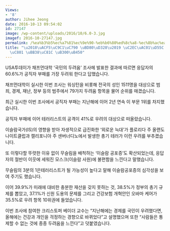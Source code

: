 ```yaml
---
Views:
- '8'
author: Jihee Jeong
date: 2016-10-13 09:54:02
id: 27147
image: /wp-content/uploads/2016/10/6.0-3.jpg
imagef: 2016-10-27147.jpg
permalink: /%ea%b3%b5%ec%a7%81%ec%9e%90-%eb%b6%80%ed%8c%a8-%ec%8b%ac%ea%b0%81%ed%95%9c-%ec%82%ac%ed%9a%8c%ec%a0%81-%eb%ac%b8%ec%a0%9c-%eb%8c%80%eb%91%90/
title: "\u2018\uACF5\uC9C1\uC790 \uBD80\uD328\u2019 \uC2EC\uAC01\uD55C \uC0AC\uD68C\
  \uC801 \uBB38\uC81C \uB300\uB450"
---
```


USA투데이가 채프먼대학 ‘국민의 두려움’ 조사헤 발표한 결과에 따르면 응답자의 60.6%가 공직자 부패를 가장 두려워 한다고 답했습니다.

채프먼대학이 실시한 이번 조사는 워싱턴을 비롯해 전국의 성인 1511명을 대상으로 범죄, 경제, 재난, 정부 등의 범주에서 79가지 두려움 항목을 물어 순위를 매겼습니다. 

최근 실시한 이번 조사에서 공직자 부패는 지난해에 이어 2년 연속 이 부문 1위를 차지했습니다.

공직자 부패에 이어 테러리스트의 공격이 41%로 우려의 대상으로 떠올랐습니다.

이슬람국가(IS)의 영향을 받아 자생적으로 급진화한 ‘외로운 늑대’가 플로리다 주 올랜도 나이트클럽과 캘리포니아 주 샌버너디노에서 발생한 총기 테러가 이런 우려를 부추켰습니다.

또 이렇다할 뚜렷한 이유 없이 무슬림을 배척하는 ‘이슬람 공포증’도 확산되었는데, 응답자의 절반이 이웃에 세워진 모스크(이슬람 사원)에 불편함을 느낀다고 말했습니다. 

무슬림의 3분의 1은테러리스트가 될 가능성이 높다고 말해 이슬람공포증의 심각성을 보여 주기도 했습니다.

이어 39.9%가 미래에 대비한 충분한 재산을 갖지 못하는 것, 38.5%가 정부의 총기 규제를 뽑았고, 37.1%가 신원 도용의 문제를 그리고 건강보험 개혁안인 오바마 케어가 35.5%로 우려 항목 10위권에 들었습니다.

이번 조사에 참여한 크리스토퍼 베이더 교수는 “지난해에는 경제를 국민이 우려했다면, 올해에는 건강과 개인을 걱정하는 경향으로 바뀌었다”고 설명했으며 또한 “사람들은 통제할 수 없는 것에 종종 두려움을 느낀다”고 덧붙였습니다.